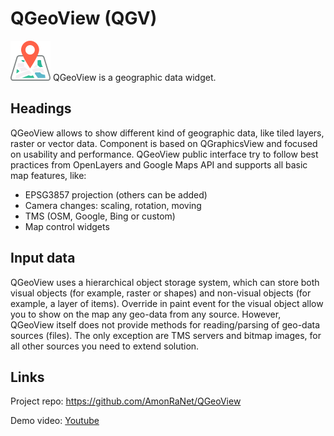 # QGeoView (QGV)

![Logo](https://github.com/AmonRaNet/QGeoView/raw/master/market-place/logo_64_64.png) QGeoView is a geographic data widget.

## Headings

QGeoView allows to show different kind of geographic data, like tiled layers, raster or vector data.
Component is based on QGraphicsView and focused on usability and performance.
QGeoView public interface try to follow best practices from OpenLayers and Google Maps API and supports all basic map features, like:

 * EPSG3857 projection (others can be added)
 * Camera changes: scaling, rotation, moving
 * TMS (OSM, Google, Bing or custom)
 * Map control widgets

## Input data

QGeoView uses a hierarchical object storage system, which can store  both visual objects (for example, raster or shapes) and non-visual objects (for example, a layer of items). Override in paint event for the visual object allow you to show on the map any geo-data from any source. However, QGeoView itself does not provide methods for reading/parsing of geo-data sources (files). The only exception are TMS servers and bitmap images, for all other sources you need to extend solution.

## Links

Project repo: https://github.com/AmonRaNet/QGeoView

Demo video: [Youtube](https://youtu.be/t0D21r_s-8E)

